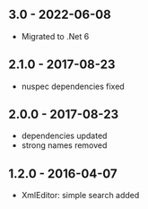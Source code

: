 ## 3.0 - 2022-06-08

- Migrated to .Net 6

## 2.1.0 - 2017-08-23

- nuspec dependencies fixed

## 2.0.0 - 2017-08-23

- dependencies updated
- strong names removed

## 1.2.0 - 2016-04-07

- XmlEditor: simple search added

